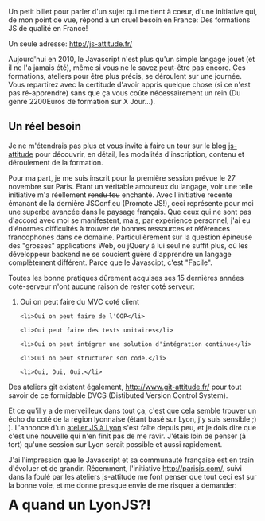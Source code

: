 <!--config
Title: "JS Attitude: Session Lyonnaise!"
Author: Mickael Daniel
Date: Nov 5 2010 21:59:00 GMT-0500 (CDT)
Note: This post is an import from an older wordpress post, as a results not markdown formated
Categories: javascript
config-->



Un petit billet pour parler d'un sujet qui me tient à coeur, d'une initiative qui, de mon point de vue, répond à un cruel besoin en France: Des formations JS de qualité en France!



Un seule adresse: <a href="http://js-attitude.fr/">http://js-attitude.fr/</a>



Aujourd'hui en 2010, le Javascript n'est plus qu'un simple langage jouet (et il ne l'a jamais été), même si vous ne le savez peut-être pas encore. Ces formations, ateliers pour être plus précis, se déroulent sur une journée. Vous repartirez avec la certitude d'avoir appris quelque chose (si ce n'est pas ré-apprendre) sans que ça vous coûte nécessairement un rein (Du genre 2200Euros de formation sur X Jour...).



## Un réel besoin

Je ne m'étendrais pas plus et vous invite à faire un tour sur le blog <a href="http://js-attitude.fr">js-attitude</a> pour découvrir, en détail, les modalités d'inscription, contenu et déroulement de la formation.





Pour ma part, je me suis inscrit pour la première session prévue le 27 novembre sur Paris. Etant un véritable amoureux du langage, voir une telle initiative m'a réellement <del datetime="2010-11-05T20:35:09+00:00">rendu fou</del> enchanté. Avec l'initiative récente émanant de la dernière JSConf.eu (Promote JS!), ceci représente pour moi une superbe avancée dans le paysage français. Que ceux qui ne sont pas d'accord avec moi se manifestent, mais, par expérience personnel, j'ai eu d'énormes difficultés à trouver de bonnes ressources et références francophones dans ce domaine. Particulièrement sur la question épineuse des "grosses" applications Web, où jQuery à lui seul ne suffit plus, où les développeur backend ne se soucient guère d'apprendre un langage complètement différent. Parce que le Javascipt, c'est "Facile".



Toutes les bonne pratiques dûrement acquises ses 15 dernières années coté-serveur n'ont aucune raison de rester coté serveur:

<ol>
	<li>Oui on peut faire du MVC coté client</li>

	<li>Oui on peut faire de l'OOP</li>

	<li>Oui peut faire des tests unitaires</li>

	<li>Oui on peut intégrer une solution d'intégration continue</li>

	<li>Oui on peut structurer son code.</li>

	<li>Oui, Oui, Oui.</li>
</ol>



Des ateliers git existent également, <a href="http://www.git-attitude.fr/">http://www.git-attitude.fr/</a> pour tout savoir de ce formidable DVCS (Distibuted Version Control System).



Et ce qu'il y a de merveilleux dans tout ça, c'est que cela semble trouver un écho du coté de la région lyonnaise (étant basé sur Lyon, j'y suis sensible ;) ). L'annonce d'un <a href="http://js-attitude.fr/2010/11/02/2e-atelier-js-solide-le-08012011-a%E2%80%A6-lyon/">atelier JS à Lyon</a> s'est faîte depuis peu, et je dois dire que c'est une nouvelle qui n'en finit pas de me ravir. J'étais loin de penser (à tort) qu'une session sur Lyon serait possible et aussi rapidement.



J'ai l'impression que le Javascript et sa communauté française est en train d'évoluer et de grandir. Récemment, l'initiative <a href="http://parisjs.com/">http://parisjs.com/</a>, suivi dans la foulé par les ateliers js-attitude me font penser que tout ceci est sur la bonne voie, et me donne presque envie de me risquer à demander:



<strong style="font-size: 2em;">A quand un LyonJS?!</strong>



